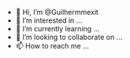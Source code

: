 - 👋 Hi, I’m @Guilhermmexit
- 👀 I’m interested in ...
- 🌱 I’m currently learning ...
- 💞️ I’m looking to collaborate on ...
- 📫 How to reach me ...

<!---
Guilhermmexit/Guilhermmexit is a ✨ special ✨ repository because its `README.md` (this file) appears on your GitHub profile.
You can click the Preview link to take a look at your changes.
--->
